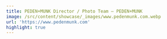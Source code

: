 ```yaml
---
title: PEDEN+MUNK Director / Photo Team — PEDEN+MUNK
image: /src/content/showcase/_images/www.pedenmunk.com.webp
url: 'https://www.pedenmunk.com'
highlight: true
---
```

